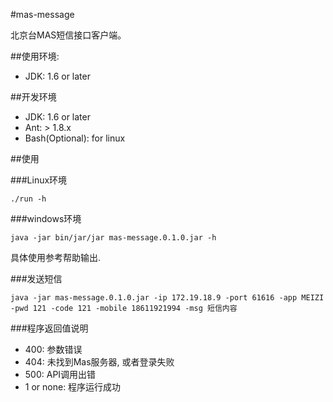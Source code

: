 #mas-message

北京台MAS短信接口客户端。

##使用环境:

* JDK: 1.6 or later

##开发环境

* JDK: 1.6 or later
* Ant: > 1.8.x
* Bash(Optional): for linux

##使用

###Linux环境

	./run -h	
	
###windows环境

	java -jar bin/jar/jar mas-message.0.1.0.jar -h
	
具体使用参考帮助输出.

###发送短信

	java -jar mas-message.0.1.0.jar -ip 172.19.18.9 -port 61616 -app MEIZI -pwd 121 -code 121 -mobile 18611921994 -msg 短信内容

###程序返回值说明

* 400: 参数错误
* 404: 未找到Mas服务器, 或者登录失败
* 500: API调用出错
* 1 or none: 程序运行成功


 
